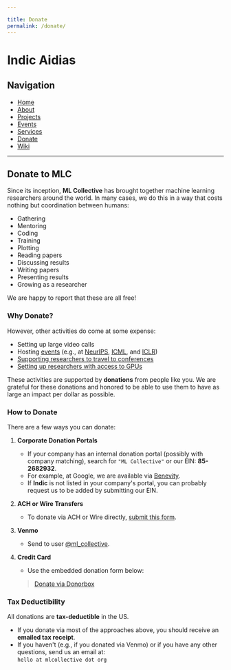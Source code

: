 ```yaml
---

title: Donate
permalink: /donate/
---
```




# Indic Aidias

## Navigation

- [Home](index.html#home)
- [About](about.html#about)
- [Projects](projects.html#projects)
- [Events](events.html#events)
- [Services](services.html#services)
- [Donate](donate.html#donate)
- [Wiki](wiki.html#wiki)

---

## Donate to MLC

Since its inception, **ML Collective** has brought together machine learning researchers around the world. In many cases, we do this in a way that costs nothing but coordination between humans:  

- Gathering  
- Mentoring  
- Coding  
- Training  
- Plotting  
- Reading papers  
- Discussing results  
- Writing papers  
- Presenting results  
- Growing as a researcher  

We are happy to report that these are all free!

### Why Donate?

However, other activities do come at some expense:  

- Setting up large video calls  
- Hosting [events](https://mlcollective.org/events/#social) (e.g., at [NeurIPS](https://mlcollective.org/neurips-2020-open-collab-social/), [ICML](https://mlcollective.org/events/icml-2021-open-collab-social/), and [ICLR](https://mlcollective.org/events/iclr-2024-social/))  
- [Supporting researchers to travel to conferences](https://donorbox.org/mlc-support-deep-learning-indaba)  
- [Setting up researchers with access to GPUs](https://mlcollective.org/wiki/ask-mlc-compute-assistance/)  

These activities are supported by **donations** from people like you. We are grateful for these donations and honored to be able to use them to have as large an impact per dollar as possible.

### How to Donate

There are a few ways you can donate:

1. **Corporate Donation Portals**  
   - If your company has an internal donation portal (possibly with company matching), search for `"ML Collective"` or our EIN: **85-2682932**.  
   - For example, at Google, we are available via [Benevity](https://google.benevity.org).  
   - If **Indic** is not listed in your company's portal, you can probably request us to be added by submitting our EIN.  

2. **ACH or Wire Transfers**  
   - To donate via ACH or Wire directly, [submit this form](https://forms.gle/WABB2Q3683Ut4zZD8).  

3. **Venmo**  
   - Send to user [@ml_collective](https://venmo.com/code?user_id=3450740907443332531).  

4. **Credit Card**  
   - Use the embedded donation form below:  

   > [Donate via Donorbox](https://donorbox.org/embed/support-mlc-1?language=en)

### Tax Deductibility

All donations are **tax-deductible** in the US.  

- If you donate via most of the approaches above, you should receive an **emailed tax receipt**.  
- If you haven't (e.g., if you donated via Venmo) or if you have any other questions, send us an email at:  
  `hello at mlcollective dot org`
